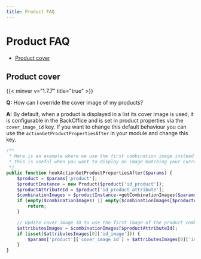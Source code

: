 ```yaml
---
title: Product FAQ
---
```


# Product FAQ

- [Product cover](#product-cover)

## Product cover
{{< minver v="1.7.7" title="true" >}}

**Q:** How can I override the cover image of my products?

**A:** By default, when a product is displayed in a list its cover image is used, it is configurable in the BackOffice and is set in product properties via the `cover_image_id` key.
If you want to change this default behaviour you can use the `actionGetProductPropertiesAfter` in your module and change this key.

```php
/**
 * Here is an example where we use the first combination image instead of the default cover image,
 * this is useful when you want to display an image matching your current research for example.
 */
public function hookActionGetProductPropertiesAfter($params) {
    $product = $params['product'];
    $productInstance = new Product($product['id_product']);
    $productAttributeId = $product['id_product_attribute'];
    $combinationImages = $productInstance->getCombinationImages($params['id_lang']);
    if (empty($combinationImages) || empty($combinationImages[$productAttributeId])) {
        return;
    }

    // Update cover image ID to use the first image of the product combination
    $attributesImages = $combinationImages[$productAttributeId];
    if (isset($attributesImages[0]['id_image'])) {
        $params['product']['cover_image_id'] = $attributesImages[0]['id_image'];
    }
}
```
